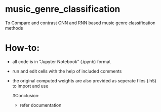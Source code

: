 # music_genre_classification
To Compare and contrast CNN and RNN based music genre classification methods

# How-to:
- all code is in "Jupyter Notebook" (.ipynb) format
- run and edit cells with the help of included comments
- the original computed weights are also provided as seperate files (.h5) to import and use

  #Conclusion:
  - refer documentation

